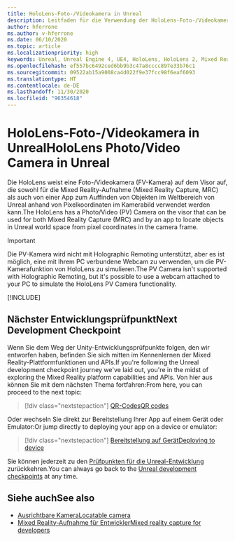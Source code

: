 ```yaml
---
title: HoloLens-Foto-/Videokamera in Unreal
description: Leitfaden für die Verwendung der HoloLens-Foto-/Videokamera in Unreal
author: hferrone
ms.author: v-hferrone
ms.date: 06/10/2020
ms.topic: article
ms.localizationpriority: high
keywords: Unreal, Unreal Engine 4, UE4, HoloLens, HoloLens 2, Mixed Reality, Entwicklung, Features, Dokumentation, Leitfäden, Hologramme, Kamera, PV-Kamera, MRC, Mixed Reality-Headset Windows Mixed Reality-Headset, Virtual Reality-Headset
ms.openlocfilehash: ef557bc6492ced6bb9b3c47a8cccc897e33b76c1
ms.sourcegitcommit: 09522ab15a9008ca4d022f9e37fcc98f6eaf6093
ms.translationtype: HT
ms.contentlocale: de-DE
ms.lasthandoff: 11/30/2020
ms.locfileid: "96354618"
---
```

# <a name="hololens-photovideo-camera-in-unreal"></a><span data-ttu-id="0333d-104">HoloLens-Foto-/Videokamera in Unreal</span><span class="sxs-lookup"><span data-stu-id="0333d-104">HoloLens Photo/Video Camera in Unreal</span></span>

<span data-ttu-id="0333d-105">Die HoloLens weist eine Foto-/Videokamera (FV-Kamera) auf dem Visor auf, die sowohl für die Mixed Reality-Aufnahme (Mixed Reality Capture, MRC) als auch von einer App zum Auffinden von Objekten im Weltbereich von Unreal anhand von Pixelkoordinaten im Kamerabild verwendet werden kann.</span><span class="sxs-lookup"><span data-stu-id="0333d-105">The HoloLens has a Photo/Video (PV) Camera on the visor that can be used for both Mixed Reality Capture (MRC) and by an app to locate objects in Unreal world space from pixel coordinates in the camera frame.</span></span>

> [!IMPORTANT]
> <span data-ttu-id="0333d-106">Die PV-Kamera wird nicht mit Holographic Remoting unterstützt, aber es ist möglich, eine mit Ihrem PC verbundene Webcam zu verwenden, um die PV-Kamerafunktion von HoloLens zu simulieren.</span><span class="sxs-lookup"><span data-stu-id="0333d-106">The PV Camera isn't supported with Holographic Remoting, but it's possible to use a webcam attached to your PC to simulate the HoloLens PV Camera functionality.</span></span>

[!INCLUDE[](includes/tabs-pv-camera.md)]

## <a name="next-development-checkpoint"></a><span data-ttu-id="0333d-107">Nächster Entwicklungsprüfpunkt</span><span class="sxs-lookup"><span data-stu-id="0333d-107">Next Development Checkpoint</span></span>

<span data-ttu-id="0333d-108">Wenn Sie dem Weg der Unity-Entwicklungsprüfpunkte folgen, den wir entworfen haben, befinden Sie sich mitten im Kennenlernen der Mixed Reality-Plattformfunktionen und APIs.</span><span class="sxs-lookup"><span data-stu-id="0333d-108">If you're following the Unreal development checkpoint journey we've laid out, you're in the midst of exploring the Mixed Reality platform capabilities and APIs.</span></span> <span data-ttu-id="0333d-109">Von hier aus können Sie mit dem nächsten Thema fortfahren:</span><span class="sxs-lookup"><span data-stu-id="0333d-109">From here, you can proceed to the next topic:</span></span>

> [!div class="nextstepaction"]
> [<span data-ttu-id="0333d-110">QR-Codes</span><span class="sxs-lookup"><span data-stu-id="0333d-110">QR codes</span></span>](unreal-qr-codes.md)

<span data-ttu-id="0333d-111">Oder wechseln Sie direkt zur Bereitstellung Ihrer App auf einem Gerät oder Emulator:</span><span class="sxs-lookup"><span data-stu-id="0333d-111">Or jump directly to deploying your app on a device or emulator:</span></span>

> [!div class="nextstepaction"]
> [<span data-ttu-id="0333d-112">Bereitstellung auf Gerät</span><span class="sxs-lookup"><span data-stu-id="0333d-112">Deploying to device</span></span>](unreal-deploying.md)

<span data-ttu-id="0333d-113">Sie können jederzeit zu den [Prüfpunkten für die Unreal-Entwicklung](unreal-development-overview.md#3-platform-capabilities-and-apis) zurückkehren.</span><span class="sxs-lookup"><span data-stu-id="0333d-113">You can always go back to the [Unreal development checkpoints](unreal-development-overview.md#3-platform-capabilities-and-apis) at any time.</span></span>

## <a name="see-also"></a><span data-ttu-id="0333d-114">Siehe auch</span><span class="sxs-lookup"><span data-stu-id="0333d-114">See also</span></span>
* [<span data-ttu-id="0333d-115">Ausrichtbare Kamera</span><span class="sxs-lookup"><span data-stu-id="0333d-115">Locatable camera</span></span>](../platform-capabilities-and-apis/locatable-camera.md)
* [<span data-ttu-id="0333d-116">Mixed Reality-Aufnahme für Entwickler</span><span class="sxs-lookup"><span data-stu-id="0333d-116">Mixed reality capture for developers</span></span>](../platform-capabilities-and-apis/mixed-reality-capture-for-developers.md)
